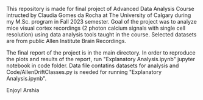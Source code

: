 This repository is made for final project of Advanced Data Analysis Course intructed by Claudia Gomes da Rocha at The University of Calgary during my M.Sc. program in Fall 2023 semester. 
Goal of the project was to analyze mice visual cortex recordings (2 photon calcium signals with single cell resolution) using data analysis tools taught in the course. Selected datasets are from public Allen Institute Brain Recordings. 

The final report of the project is in the main directory. In order to reproduce the plots and results of the report, run "Explanatory Analysis.ipynb" jupyter notebook in code folder.
Data file contatins datasets for analysis and Code/AllenDriftClasses.py is needed for running "Explanatory Analysis.ipynb".

Enjoy!
Arshia 
